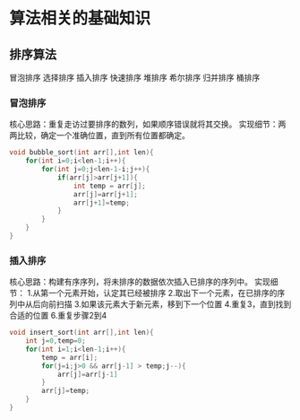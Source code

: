 # 算法相关的基础知识
## 排序算法
冒泡排序
选择排序
插入排序
快速排序
堆排序
希尔排序
归并排序
桶排序

### 冒泡排序
核心思路：重复走访过要排序的数列，如果顺序错误就将其交换。
实现细节：两两比较，确定一个准确位置，直到所有位置都确定。

```c
void bubble_sort(int arr[],int len){
    for(int i=0;i<len-1;i++){
        for(int j=0;j<len-1-i;j++){
            if(arr[j]>arr[j+1]){
                int temp = arr[j];
                arr[j]=arr[j+1];
                arr[j+1]=temp;
            }
        }
    }
}
```

### 插入排序
核心思路：构建有序序列，将未排序的数据依次插入已排序的序列中。
实现细节：
1.从第一个元素开始，认定其已经被排序
2.取出下一个元素，在已排序的序列中从后向前扫描
3.如果该元素大于新元素，移到下一个位置
4.重复3，直到找到合适的位置
6.重复步骤2到4

```c
void insert_sort(int arr[],int len){
    int j=0,temp=0;
    for(int i=1;i<len-1;i++){
        temp = arr[i];
        for(j=i;j>0 && arr[j-1] > temp;j--){
            arr[j]=arr[j-1]
        }
        arr[j]=temp;
    }
}
```

